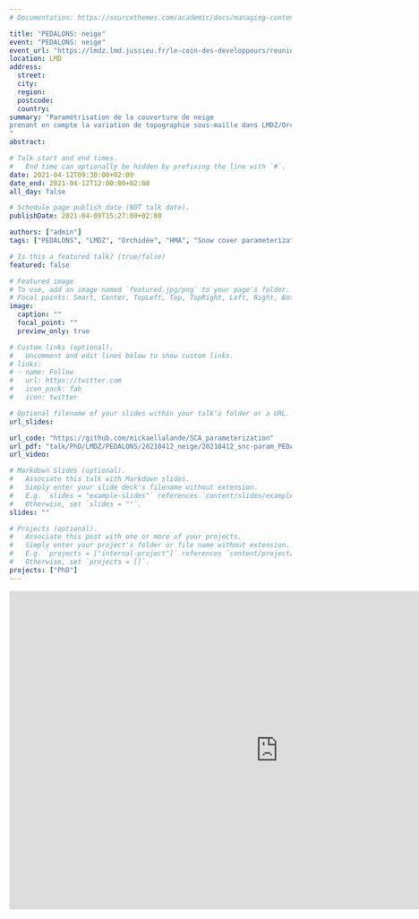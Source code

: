 ```yaml
---
# Documentation: https://sourcethemes.com/academic/docs/managing-content/

title: "PEDALONS: neige"
event: "PEDALONS: neige"
event_url: "https://lmdz.lmd.jussieu.fr/le-coin-des-developpeurs/reunions/2021-04-12-pedalons"
location: LMD
address:
  street:
  city:
  region:
  postcode:
  country:
summary: "Paramétrisation de la couverture de neige
prenant en compte la variation de topographie sous-maille dans LMDZ/Orchidée
"
abstract:

# Talk start and end times.
#   End time can optionally be hidden by prefixing the line with `#`.
date: 2021-04-12T09:30:00+02:00
date_end: 2021-04-12T12:00:00+02:00
all_day: false

# Schedule page publish date (NOT talk date).
publishDate: 2021-04-09T15:27:00+02:00

authors: ["admin"]
tags: ["PEDALONS", "LMDZ", "Orchidée", "HMA", "Snow cover parameterization", "Neige", "Snow cover"]

# Is this a featured talk? (true/false)
featured: false

# Featured image
# To use, add an image named `featured.jpg/png` to your page's folder.
# Focal points: Smart, Center, TopLeft, Top, TopRight, Left, Right, BottomLeft, Bottom, BottomRight.
image:
  caption: ""
  focal_point: ""
  preview_only: true

# Custom links (optional).
#   Uncomment and edit lines below to show custom links.
# links:
# - name: Follow
#   url: https://twitter.com
#   icon_pack: fab
#   icon: twitter

# Optional filename of your slides within your talk's folder or a URL.
url_slides:

url_code: "https://github.com/mickaellalande/SCA_parameterization"
url_pdf: "talk/PhD/LMDZ/PEDALONS/20210412_neige/20210412_snc-param_PEDALONS-neige_LALANDE.pdf"
url_video:

# Markdown Slides (optional).
#   Associate this talk with Markdown slides.
#   Simply enter your slide deck's filename without extension.
#   E.g. `slides = "example-slides"` references `content/slides/example-slides.md`.
#   Otherwise, set `slides = ""`.
slides: ""

# Projects (optional).
#   Associate this post with one or more of your projects.
#   Simply enter your project's folder or file name without extension.
#   E.g. `projects = ["internal-project"]` references `content/project/deep-learning/index.md`.
#   Otherwise, set `projects = []`.
projects: ["PhD"]
---
```


<iframe src="https://docs.google.com/presentation/d/e/2PACX-1vQbMQRfz0qD8uxLPvOA2Y9VTxuOHtDY1GiDRWwsr5lsEYREQ6HvjD0euhtrRTa_UoRb0F1JnhizCWdR/embed?start=false&loop=false&delayms=3000" frameborder="0" width="960" height="569" allowfullscreen="true" mozallowfullscreen="true" webkitallowfullscreen="true"></iframe>
